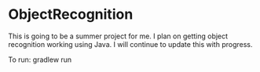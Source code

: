 # ObjectRecognition

This is going to be a summer project for me. I plan on getting object recognition working using Java. I will continue to update this with progress.

To run:
gradlew run

